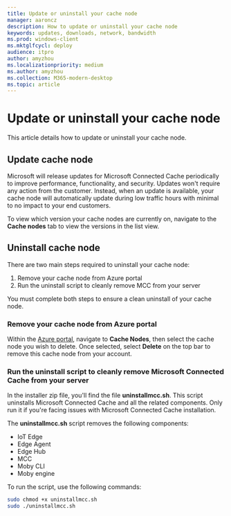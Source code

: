 ```yaml
---
title: Update or uninstall your cache node
manager: aaroncz
description: How to update or uninstall your cache node
keywords: updates, downloads, network, bandwidth
ms.prod: windows-client
ms.mktglfcycl: deploy
audience: itpro
author: amyzhou
ms.localizationpriority: medium
ms.author: amyzhou
ms.collection: M365-modern-desktop
ms.topic: article
---
```


# Update or uninstall your cache node

This article details how to update or uninstall your cache node. 

## Update cache node

Microsoft will release updates for Microsoft Connected Cache periodically to improve performance, functionality, and security. Updates won't require any action from the customer. Instead, when an update is available, your cache node will automatically update during low traffic hours with minimal to no impact to your end customers. 

To view which version your cache nodes are currently on, navigate to the **Cache nodes** tab to view the versions in the list view.

## Uninstall cache node

There are two main steps required to uninstall your cache node:

1. Remove your cache node from Azure portal
1. Run the uninstall script to cleanly remove MCC from your server

You must complete both steps to ensure a clean uninstall of your cache node.

### Remove your cache node from Azure portal

Within the [Azure portal](https://www.portal.azure.com), navigate to **Cache Nodes**, then select the cache node you wish to delete. Once selected, select **Delete** on the top bar to remove this cache node from your account.

### Run the uninstall script to cleanly remove Microsoft Connected Cache from your server

In the installer zip file, you'll find the file **uninstallmcc.sh**. This script uninstalls Microsoft Connected Cache and all the related components. Only run it if you're facing issues with Microsoft Connected Cache installation.

The **uninstallmcc.sh** script removes the following components:

- IoT Edge
- Edge Agent
- Edge Hub
- MCC
- Moby CLI
- Moby engine

To run the script, use the following commands:

```bash
sudo chmod +x uninstallmcc.sh
sudo ./uninstallmcc.sh

```
